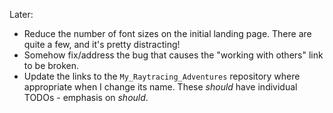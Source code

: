 Later:
- Reduce the number of font sizes on the initial landing page. There are quite a few, and it's pretty distracting!
- Somehow fix/address the bug that causes the "working with others" link to be broken.
- Update the links to the `My_Raytracing_Adventures` repository where appropriate when I change its name. These *should* have individual TODOs - emphasis on *should*.
